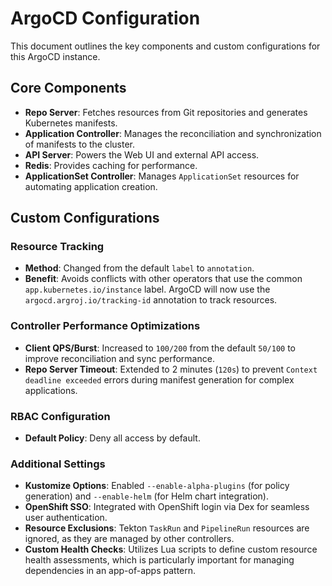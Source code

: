 # ArgoCD Configuration

This document outlines the key components and custom configurations for this ArgoCD instance.

## Core Components

- **Repo Server**: Fetches resources from Git repositories and generates Kubernetes manifests.
- **Application Controller**: Manages the reconciliation and synchronization of manifests to the cluster.
- **API Server**: Powers the Web UI and external API access.
- **Redis**: Provides caching for performance.
- **ApplicationSet Controller**: Manages `ApplicationSet` resources for automating application creation.

## Custom Configurations

### Resource Tracking

- **Method**: Changed from the default `label` to `annotation`.
- **Benefit**: Avoids conflicts with other operators that use the common `app.kubernetes.io/instance` label. ArgoCD will now use the `argocd.argroj.io/tracking-id` annotation to track resources.

### Controller Performance Optimizations

- **Client QPS/Burst**: Increased to `100/200` from the default `50/100` to improve reconciliation and sync performance.
- **Repo Server Timeout**: Extended to 2 minutes (`120s`) to prevent `Context deadline exceeded` errors during manifest generation for complex applications.

### RBAC Configuration

- **Default Policy**: Deny all access by default.


### Additional Settings

- **Kustomize Options**: Enabled `--enable-alpha-plugins` (for policy generation) and `--enable-helm` (for Helm chart integration).
- **OpenShift SSO**: Integrated with OpenShift login via Dex for seamless user authentication.
- **Resource Exclusions**: Tekton `TaskRun` and `PipelineRun` resources are ignored, as they are managed by other controllers.
- **Custom Health Checks**: Utilizes Lua scripts to define custom resource health assessments, which is particularly important for managing dependencies in an app-of-apps pattern.
